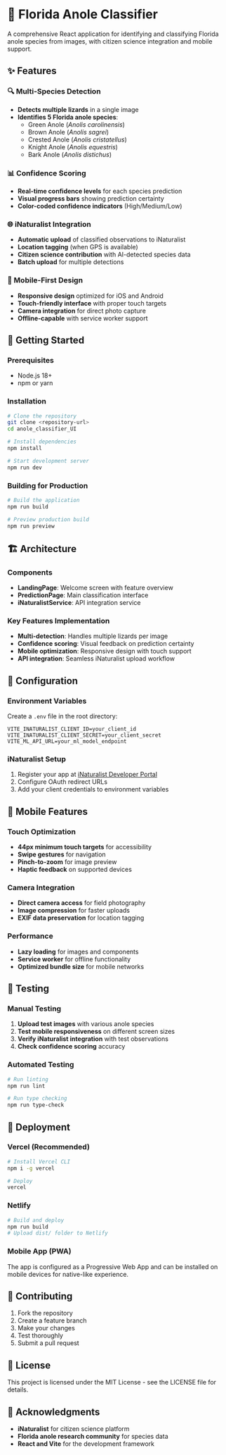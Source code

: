# 🦎 Florida Anole Classifier

A comprehensive React application for identifying and classifying Florida anole species from images, with citizen science integration and mobile support.

## ✨ Features

### 🔍 Multi-Species Detection
- **Detects multiple lizards** in a single image
- **Identifies 5 Florida anole species**:
  - Green Anole (*Anolis carolinensis*)
  - Brown Anole (*Anolis sagrei*)
  - Crested Anole (*Anolis cristatellus*)
  - Knight Anole (*Anolis equestris*)
  - Bark Anole (*Anolis distichus*)

### 📊 Confidence Scoring
- **Real-time confidence levels** for each species prediction
- **Visual progress bars** showing prediction certainty
- **Color-coded confidence indicators** (High/Medium/Low)

### 🌐 iNaturalist Integration
- **Automatic upload** of classified observations to iNaturalist
- **Location tagging** (when GPS is available)
- **Citizen science contribution** with AI-detected species data
- **Batch upload** for multiple detections

### 📱 Mobile-First Design
- **Responsive design** optimized for iOS and Android
- **Touch-friendly interface** with proper touch targets
- **Camera integration** for direct photo capture
- **Offline-capable** with service worker support

## 🚀 Getting Started

### Prerequisites
- Node.js 18+ 
- npm or yarn

### Installation
```bash
# Clone the repository
git clone <repository-url>
cd anole_classifier_UI

# Install dependencies
npm install

# Start development server
npm run dev
```

### Building for Production
```bash
# Build the application
npm run build

# Preview production build
npm run preview
```

## 🏗️ Architecture

### Components
- **LandingPage**: Welcome screen with feature overview
- **PredictionPage**: Main classification interface
- **iNaturalistService**: API integration service

### Key Features Implementation
- **Multi-detection**: Handles multiple lizards per image
- **Confidence scoring**: Visual feedback on prediction certainty
- **Mobile optimization**: Responsive design with touch support
- **API integration**: Seamless iNaturalist upload workflow

## 🔧 Configuration

### Environment Variables
Create a `.env` file in the root directory:
```env
VITE_INATURALIST_CLIENT_ID=your_client_id
VITE_INATURALIST_CLIENT_SECRET=your_client_secret
VITE_ML_API_URL=your_ml_model_endpoint
```

### iNaturalist Setup
1. Register your app at [iNaturalist Developer Portal](https://www.inaturalist.org/oauth/applications)
2. Configure OAuth redirect URLs
3. Add your client credentials to environment variables

## 📱 Mobile Features

### Touch Optimization
- **44px minimum touch targets** for accessibility
- **Swipe gestures** for navigation
- **Pinch-to-zoom** for image preview
- **Haptic feedback** on supported devices

### Camera Integration
- **Direct camera access** for field photography
- **Image compression** for faster uploads
- **EXIF data preservation** for location tagging

### Performance
- **Lazy loading** for images and components
- **Service worker** for offline functionality
- **Optimized bundle size** for mobile networks

## 🧪 Testing

### Manual Testing
1. **Upload test images** with various anole species
2. **Test mobile responsiveness** on different screen sizes
3. **Verify iNaturalist integration** with test observations
4. **Check confidence scoring** accuracy

### Automated Testing
```bash
# Run linting
npm run lint

# Run type checking
npm run type-check
```

## 🚀 Deployment

### Vercel (Recommended)
```bash
# Install Vercel CLI
npm i -g vercel

# Deploy
vercel
```

### Netlify
```bash
# Build and deploy
npm run build
# Upload dist/ folder to Netlify
```

### Mobile App (PWA)
The app is configured as a Progressive Web App and can be installed on mobile devices for native-like experience.

## 🤝 Contributing

1. Fork the repository
2. Create a feature branch
3. Make your changes
4. Test thoroughly
5. Submit a pull request

## 📄 License

This project is licensed under the MIT License - see the LICENSE file for details.

## 🙏 Acknowledgments

- **iNaturalist** for citizen science platform
- **Florida anole research community** for species data
- **React and Vite** for the development framework